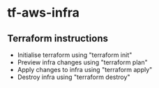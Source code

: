 # tf-aws-infra

## Terraform instructions
- Initialise terraform using "terraform init"
- Preview infra changes using "terraform plan"
- Apply changes to infra using "terraform apply"
- Destroy infra using "terraform destroy"